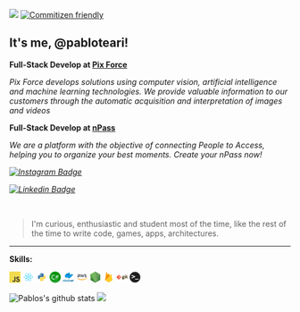 ![](https://visitor-badge.glitch.me/badge?page_id=pabloteari.pabloteari) [![Commitizen friendly](https://img.shields.io/badge/commitizen-friendly-brightgreen.svg)](http://commitizen.github.io/cz-cli/)

<h2>It's me, @pabloteari!</h2>


<p><b>Full-Stack Develop at <a href="https://pixforce.com.br/">Pix Force</a></b> </br>
 
  <em>Pix Force develops solutions using computer vision, artificial intelligence and machine learning technologies. We provide valuable information to our customers through the automatic acquisition and interpretation of images and videos
</em></p>

<p><b>Full-Stack Develop at <a href="https://app.npass.com.br/">nPass</a></b></br>

<em>We are a platform with the objective of connecting People to Access, helping you to organize your best moments.
Create your nPass now!</br>

[![Instagram Badge](https://img.shields.io/badge/-nPass-blue?style=flat-square&logo=instagram&logoColor=white&link=https://instagram.com/npassbrasil/)](https://instagram.com/npassbrasil/)

[![Linkedin Badge](https://img.shields.io/badge/-nPass-blue?style=flat-square&logo=Linkedin&logoColor=white&link=https://www.linkedin.com/in/anirudhemmadi/)](https://www.linkedin.com/in/anirudhemmadi/)
</em>

</br>

> I'm curious, enthusiastic and student most of the time, like the rest of the time to write code, games, apps, architectures. 
-----------

**Skills:**  

<code><img height="20" src="https://raw.githubusercontent.com/github/explore/80688e429a7d4ef2fca1e82350fe8e3517d3494d/topics/javascript/javascript.png"></code>
<code><img height="20" src="https://raw.githubusercontent.com/github/explore/80688e429a7d4ef2fca1e82350fe8e3517d3494d/topics/react/react.png"></code>
<code><img height="20" src="https://raw.githubusercontent.com/github/explore/80688e429a7d4ef2fca1e82350fe8e3517d3494d/topics/python/python.png"></code>
<code><img height="20" src="https://raw.githubusercontent.com/github/explore/80688e429a7d4ef2fca1e82350fe8e3517d3494d/topics/csharp/csharp.png"></code>
<code><img height="20" src="https://raw.githubusercontent.com/github/explore/80688e429a7d4ef2fca1e82350fe8e3517d3494d/topics/docker/docker.png"></code>
<code><img height="20" src="https://raw.githubusercontent.com/github/explore/80688e429a7d4ef2fca1e82350fe8e3517d3494d/topics/aws/aws.png"></code>
<code><img height="20" src="https://raw.githubusercontent.com/github/explore/80688e429a7d4ef2fca1e82350fe8e3517d3494d/topics/nodejs/nodejs.png"></code>
<code><img height="20" src="https://raw.githubusercontent.com/github/explore/80688e429a7d4ef2fca1e82350fe8e3517d3494d/topics/firebase/firebase.png"></code>
<code><img height="20" src="https://raw.githubusercontent.com/github/explore/80688e429a7d4ef2fca1e82350fe8e3517d3494d/topics/git/git.png"></code>
<code><img height="20" src="https://raw.githubusercontent.com/github/explore/80688e429a7d4ef2fca1e82350fe8e3517d3494d/topics/terminal/terminal.png"></code>


![Pablos's github stats](https://github-readme-stats.vercel.app/api?username=pabloteari&show_icons=true&hide_border=true)
<img height="180em" src="https://github-readme-stats.vercel.app/api/top-langs/?username=pabloteari&layout=compact&langs_count=8"/>
